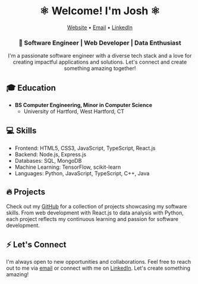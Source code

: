 <h1 align="center">⚛ Welcome! I'm Josh ⚛</h1>

<p align="center">
  <a href="https://jmenzies722.github.io/Portfolio/" target="_blank">Website</a> •
  <a href="mailto:jmenzies722@gmail.com">Email</a> •
  <a href="https://linkedin.com/in/josh-m123456" target="_blank">LinkedIn</a>
</p>


<h3 align="center">🚀 Software Engineer | Web Developer | Data Enthusiast</h3>

<p align="center">I'm a passionate software engineer with a diverse tech stack and a love for creating impactful applications and solutions. Let's connect and create something amazing together!</p>



## 🎓 Education

- **BS Computer Engineering, Minor in Computer Science**
  - University of Hartford, West Hartford, CT

## 💻 Skills

- Frontend: HTML5, CSS3, JavaScript, TypeScript, React.js
- Backend: Node.js, Express.js
- Databases: SQL, MongoDB
- Machine Learning: TensorFlow, scikit-learn
- Languages: Python, JavaScript, TypeScript, C++, Java

## 🔥 Projects

Check out my [GitHub](https://github.com/jmenzies722) for a collection of projects showcasing my software skills. From web development with React.js to data analysis with Python, each project reflects my continuous learning and passion for software development.

## ⚡ Let's Connect

I'm always open to new opportunities and collaborations. Feel free to reach out to me via [email](mailto:jmenzies722@gmail.com) or connect with me on [LinkedIn](https://linkedin.com/in/josh-m123456). Let's create something amazing!
